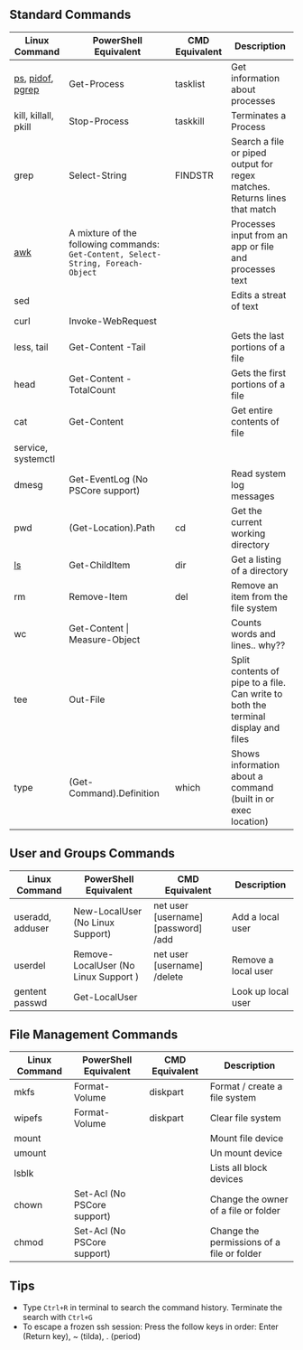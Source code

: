 ## Standard Commands
| Linux Command | PowerShell Equivalent | CMD Equivalent | Description |
| ---- | ---- | ---- | ---- |
| [ps](./processes.md#ps), [pidof](./processes.md#pidof), [pgrep](./processes.md#pgrep) | Get-Process | tasklist | Get information about processes | Process Info |
| kill, killall, pkill | Stop-Process | taskkill |  Terminates a Process |
| grep | Select-String | FINDSTR | Search a file or piped output for regex matches. Returns lines that match |
| [awk](./awk.md) | A mixture of the following commands: `Get-Content, Select-String, Foreach-Object` | | Processes input from an app or file and processes text |
| sed | | | Edits a streat of text |
| curl | Invoke-WebRequest | | |
| less, tail | Get-Content -Tail | | Gets the last portions of a file |
| head | Get-Content -TotalCount | | Gets the first portions of a file |
| cat | Get-Content | | Get entire contents of file |
| service, systemctl | | | |
| dmesg | Get-EventLog (No PSCore support) | | Read system log messages |
| pwd | (Get-Location).Path | cd | Get the current working directory |
| [ls](./ls.md) | Get-ChildItem | dir | Get a listing of a directory |
| rm | Remove-Item | del | Remove an item from the file system |
| wc | Get-Content \| Measure-Object | <!-- no clue --> | Counts words and lines.. why?? |
| tee | Out-File | <!-- Not certain --> | Split contents of pipe to a file. Can write to both the terminal display and files |
| type | (Get-Command).Definition | which | Shows information about a command (built in or exec location) |

## User and Groups Commands

| Linux Command | PowerShell Equivalent | CMD Equivalent | Description |
| ---- | ---- | ---- | ---- |
| useradd, adduser | New-LocalUser (No Linux Support) | net user [username] [password] /add | Add a local user |
| userdel | Remove-LocalUser (No Linux Support ) | net user [username] /delete | Remove a local user |
| gentent passwd | Get-LocalUser | | Look up local user | 

## File Management Commands

| Linux Command | PowerShell Equivalent | CMD Equivalent | Description |
| ---- | ---- | ---- | ---- |
| mkfs | Format-Volume | diskpart | Format / create a file system |
| wipefs | Format-Volume | diskpart | Clear file system |
| mount | | | Mount file device |
| umount | | | Un mount device |
| lsblk | | | Lists all block devices |
| chown | Set-Acl (No PSCore support) | | Change the owner of a file or folder |
| chmod | Set-Acl (No PSCore support) | | Change the permissions of a file or folder |


## Tips
- Type `Ctrl+R` in terminal to search the command history. Terminate the search with `Ctrl+G`
- To escape a frozen ssh session: Press the follow keys in order: Enter (Return key), ~ (tilda), . (period) 
